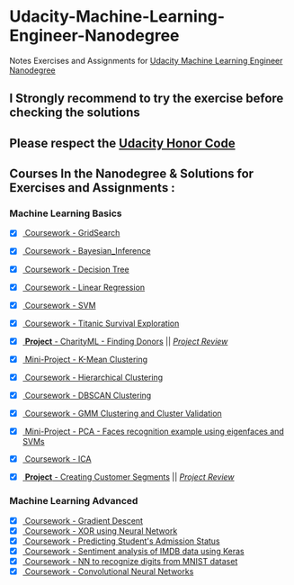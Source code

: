 # Udacity-Machine-Learning-Engineer-Nanodegree
Notes Exercises and Assignments for [Udacity Machine Learning Engineer Nanodegree](https://in.udacity.com/course/machine-learning-engineer-nanodegree--nd009)

## I Strongly recommend to try the exercise before checking the solutions

## Please respect the [Udacity Honor Code](https://udacity.zendesk.com/hc/en-us/articles/210667103-What-is-the-Udacity-Honor-Code-)

## Courses In the Nanodegree & Solutions for Exercises and Assignments : 

### Machine Learning Basics

- [x] [ Coursework - GridSearch](/Machine-Learning-Basics/coursework/Grid_Search_Lab.ipynb)
- [x] [ Coursework - Bayesian_Inference](/Machine-Learning-Basics/coursework/Bayesian_Inference.ipynb) 
- [x] [ Coursework - Decision Tree](/Machine-Learning-Basics/coursework/Decision_Tree.ipynb) 
- [x] [ Coursework - Linear Regression](/Machine-Learning-Basics/coursework/LR_bmi_life_data.ipynb)
- [x] [ Coursework - SVM](/Machine-Learning-Basics/coursework/SVM.ipynb) 
- [x] [ Coursework - Titanic Survival Exploration](/Machine-Learning-Basics/coursework/titanic_survival_exploration.ipynb)
- [x] [ **Project** -  CharityML - Finding Donors](/Machine-Learning-Basics/projects/finding_donors/) || [_Project Review_](https://review.udacity.com/#!/reviews/1262624/shared) 

- [x] [ Mini-Project - K-Mean Clustering](/Machine-Learning-Basics/coursework/k-means.ipynb)
- [x] [ Coursework - Hierarchical Clustering](/Machine-Learning-Basics/coursework/Hierarchical_Clustering.ipynb)
- [x] [ Coursework - DBSCAN Clustering](/Machine-Learning-Basics/coursework/DBSCAN.ipynb)
- [x] [ Coursework - GMM Clustering and Cluster Validation](/Machine-Learning-Basics/coursework/GMM.ipynb)
- [x] [ Mini-Project - PCA - Faces recognition example using eigenfaces and SVMs](/Machine-Learning-Basics/coursework/PCA.ipynb)
- [x] [ Coursework - ICA](/Machine-Learning-Basics/coursework/ICA.ipynb)

- [x] [ **Project** - Creating Customer Segments](/Machine-Learning-Basics/projects/customer_segments) || [_Project Review_](https://review.udacity.com/#!/reviews/1266926/shared) 


### Machine Learning Advanced

- [x] [ Coursework - Gradient Descent](/Machine-Learning-Advanced/coursework/GradientDescent.ipynb)
- [x] [ Coursework - XOR using Neural Network](/Machine-Learning-Advanced/coursework/XOR.ipynb)
- [x] [ Coursework - Predicting Student's Admission Status](/Machine-Learning-Advanced/coursework/StudentAdmissionsKeras.ipynb)
- [x] [ Coursework - Sentiment analysis of IMDB data using Keras](/Machine-Learning-Advanced/coursework/IMDB_In_Keras.ipynb)
- [x] [ Coursework - NN to recognize digits from MNIST dataset](/Machine-Learning-Advanced/coursework/mnist_mlp.ipynb)
- [x] [ Coursework - Convolutional Neural Networks ](/Machine-Learning-Advanced/coursework/conv_visualization.ipynb)